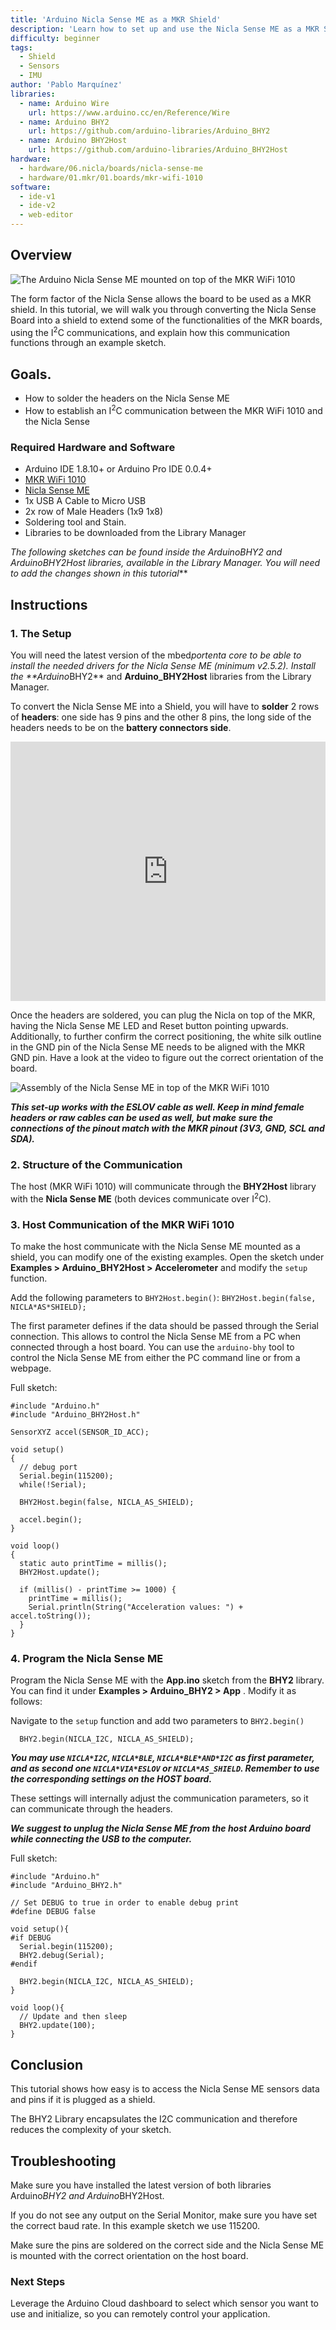 ```yaml
---
title: 'Arduino Nicla Sense ME as a MKR Shield'
description: 'Learn how to set up and use the Nicla Sense ME as a MKR Shield'
difficulty: beginner
tags:
  - Shield
  - Sensors
  - IMU
author: 'Pablo Marquínez'
libraries:
  - name: Arduino Wire
    url: https://www.arduino.cc/en/Reference/Wire
  - name: Arduino BHY2
    url: https://github.com/arduino-libraries/Arduino_BHY2
  - name: Arduino BHY2Host
    url: https://github.com/arduino-libraries/Arduino_BHY2Host
hardware:
  - hardware/06.nicla/boards/nicla-sense-me
  - hardware/01.mkr/01.boards/mkr-wifi-1010
software:
  - ide-v1
  - ide-v2
  - web-editor
---
```


## Overview

![The Arduino Nicla Sense ME mounted on top of the MKR WiFi 1010](assets/hero.png)

The form factor of the Nicla Sense allows the board to be used as a MKR shield. In this tutorial, we will walk you through converting the Nicla Sense Board into a shield to extend some of the functionalities of the MKR boards, using the I<sup>2</sup>C communications, and explain how this communication functions through an example sketch. 

## Goals.

-   How to solder the headers on the Nicla Sense ME
-   How to establish an I<sup>2</sup>C communication between the MKR WiFi 1010 and the Nicla Sense  

### Required Hardware and Software

- Arduino IDE 1.8.10+  or Arduino Pro IDE 0.0.4+
- [MKR WiFi 1010](https://store.arduino.cc/arduino-mkr-wifi-1010)
- [Nicla Sense ME](https://store.arduino.cc/products/nicla-sense-me)
- 1x USB A Cable to Micro USB
- 2x row of Male Headers (1x9 1x8)
- Soldering tool and Stain.
- Libraries to be downloaded from the Library Manager


***The following sketches can be found inside the Arduino*BHY2 and Arduino*BHY2Host libraries, available in the Library Manager. You will need to add the changes shown in this tutorial***

## Instructions

### 1. The Setup
You will need the latest version of the mbed*portenta core to be able to install the needed drivers for the Nicla Sense ME (minimum v2.5.2). Install the **Arduino*BHY2** and **Arduino_BHY2Host** libraries from the Library Manager.

To convert the Nicla Sense ME into a Shield, you will have to **solder** 2 rows of **headers**: one side has 9 pins and the other 8 pins, the long side of the headers needs to be on the **battery connectors side**.

<iframe width="100%" height="415" src="https://www.youtube.com/embed/3XwwYb5yFLk" title="YouTube video player" frameborder="0" allow="accelerometer; autoplay; clipboard-write; encrypted-media; gyroscope; picture-in-picture" allowfullscreen></iframe>

Once the headers are soldered, you can plug the Nicla on top of the MKR, having the Nicla Sense ME LED and Reset button pointing upwards. Additionally, to further confirm the correct positioning, the white silk outline in the GND pin of the Nicla Sense ME needs to be aligned with the MKR GND pin. Have a look at the video to figure out the correct orientation of the board.


![Assembly of the Nicla Sense ME in top of the MKR WiFi 1010](assets/NiclaSenseME-MKR-Shield.gif)

***This set-up works with the ESLOV cable as well. Keep in mind female headers or raw cables can be used as well, but make sure the connections of the pinout match with the MKR pinout (3V3, GND, SCL and SDA).***

### 2. Structure of the Communication
The host (MKR WiFi 1010) will communicate through the **BHY2Host** library with the **Nicla Sense ME** (both devices communicate over I<sup>2</sup>C).

### 3. Host Communication of the MKR WiFi 1010

To make the host communicate with the Nicla Sense ME mounted as a shield, you can modify one of the existing examples. Open the sketch under **Examples > Arduino_BHY2Host > Accelerometer** and modify the `setup` function.

Add the following parameters to `BHY2Host.begin()`: `BHY2Host.begin(false, NICLA*AS*SHIELD);`

The first parameter defines if the data should be passed through the Serial connection. This allows to control the Nicla Sense ME from a PC when connected through a host board. You can use the `arduino-bhy` tool to control the Nicla Sense ME from either the PC command line or from a webpage.

Full sketch:

```arduino
#include "Arduino.h"
#include "Arduino_BHY2Host.h"

SensorXYZ accel(SENSOR_ID_ACC);

void setup()
{
  // debug port
  Serial.begin(115200);
  while(!Serial);

  BHY2Host.begin(false, NICLA_AS_SHIELD);

  accel.begin();
}

void loop()
{
  static auto printTime = millis();
  BHY2Host.update();

  if (millis() - printTime >= 1000) {
    printTime = millis();
    Serial.println(String("Acceleration values: ") + accel.toString());
  }
}
```

### 4. Program the Nicla Sense ME

Program the Nicla Sense ME with the **App.ino** sketch from the **BHY2** library. You can find it under **Examples > Arduino_BHY2 > App** . Modify it as follows:


Navigate to the `setup` function and add two parameters to `BHY2.begin()`


```arduino
  BHY2.begin(NICLA_I2C, NICLA_AS_SHIELD);
```

***You may use `NICLA*I2C`, `NICLA*BLE`, `NICLA*BLE*AND*I2C` as first parameter, and as second one `NICLA*VIA*ESLOV` or `NICLA*AS_SHIELD`. Remember to use the corresponding settings on the HOST board.***


These settings will internally adjust the communication parameters, so it can communicate through the headers.


***We suggest to unplug the Nicla Sense ME from the host Arduino board while connecting the USB to the computer.***

Full sketch:

```arduino
#include "Arduino.h"
#include "Arduino_BHY2.h"

// Set DEBUG to true in order to enable debug print
#define DEBUG false

void setup(){
#if DEBUG
  Serial.begin(115200);
  BHY2.debug(Serial);
#endif

  BHY2.begin(NICLA_I2C, NICLA_AS_SHIELD);
}

void loop(){
  // Update and then sleep
  BHY2.update(100);
}
```


## Conclusion
This tutorial shows how easy is to access the Nicla Sense ME sensors data and pins if it is plugged as a shield.

The BHY2 Library encapsulates the I2C communication and therefore reduces the complexity of your sketch.


## Troubleshooting
Make sure you have installed the latest version of both libraries Arduino*BHY2 and Arduino*BHY2Host.


If you do not see any output on the Serial Monitor, make sure you have set the correct baud rate. In this example sketch we use 115200.


Make sure the pins are soldered on the correct side and the Nicla Sense ME is mounted with the correct orientation on the host board.


### Next Steps

Leverage the Arduino Cloud dashboard to select which sensor you want to use and initialize, so you can remotely control your application.
